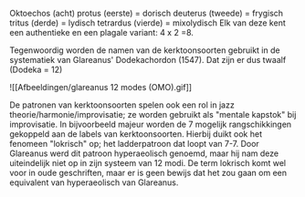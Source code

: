 Oktoechos (acht)
protus (eerste) = dorisch
deuterus (tweede)  = frygisch
tritus  (derde) = lydisch
tetrardus (vierde) = mixolydisch
Elk van deze kent een authentieke en een plagale variant: 4 x 2 =8.

Tegenwoordig worden de namen van de kerktoonsoorten gebruikt in de systematiek van Glareanus' Dodekachordon (1547). Dat zijn er dus twaalf (Dodeka = 12) 

![[Afbeeldingen/glareanus 12 modes (OMO).gif]]

De patronen van kerktoonsoorten spelen ook een rol in jazz theorie/harmonie/improvisatie; ze worden gebruikt als "mentale kapstok" bij improvisatie. In bijvoorbeeld majeur worden de 7 mogelijk rangschikkingen gekoppeld aan de labels van kerktoonsoorten. Hierbij duikt ook het fenomeen "lokrisch" op; het ladderpatroon dat loopt van 7-7. Door Glareanus werd dit patroon hyperaeolisch genoemd, maar hij nam deze uiteindelijk niet op in zijn systeem van 12 modi. 
De term lokrisch komt wel voor in oude geschriften, maar er is geen bewijs dat het zou gaan om een equivalent van hyperaeolisch van Glareanus.
